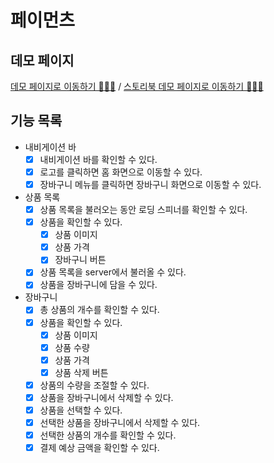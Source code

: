 # 페이먼츠

## 데모 페이지

[데모 페이지로 이동하기 🏃🏻‍♀️](https://daaaayeah.github.io/react-shopping-cart/) / [스토리북 데모 페이지로 이동하기 🏃🏻‍♀️](https://627cc2af7fb9fb004a504c97-nnxhjtndve.chromatic.com/)

## 기능 목록

- 내비게이션 바
  - [x] 내비게이션 바를 확인할 수 있다.
  - [x] 로고를 클릭하면 홈 화면으로 이동할 수 있다.
  - [x] 장바구니 메뉴를 클릭하면 장바구니 화면으로 이동할 수 있다.
- 상품 목록
  - [x] 상품 목록을 불러오는 동안 로딩 스피너를 확인할 수 있다.
  - [x] 상품을 확인할 수 있다.
    - [x] 상품 이미지
    - [x] 상품 가격
    - [x] 장바구니 버튼
  - [x] 상품 목록을 server에서 불러올 수 있다.
  - [x] 상품을 장바구니에 담을 수 있다.
- 장바구니
  - [x] 총 상품의 개수를 확인할 수 있다.
  - [x] 상품을 확인할 수 있다.
    - [x] 상품 이미지
    - [x] 상품 수량
    - [x] 상품 가격
    - [x] 상품 삭제 버튼
  - [x] 상품의 수량을 조절할 수 있다.
  - [x] 상품을 장바구니에서 삭제할 수 있다.
  - [x] 상품을 선택할 수 있다.
  - [x] 선택한 상품을 장바구니에서 삭제할 수 있다.
  - [x] 선택한 상품의 개수를 확인할 수 있다.
  - [x] 결제 예상 금액을 확인할 수 있다.
